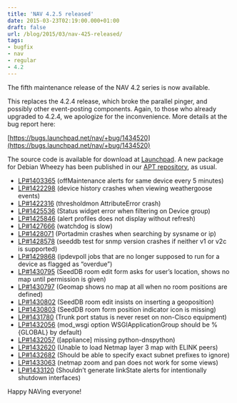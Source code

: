 ```yaml
---
title: 'NAV 4.2.5 released'
date: 2015-03-23T02:19:00.000+01:00
draft: false
url: /blog/2015/03/nav-425-released/
tags: 
- bugfix
- nav
- regular
- 4.2
---
```


The fifth maintenance release of the NAV 4.2 series is now available.

This replaces the 4.2.4 release, which broke the parallel pinger, and possibly other event-posting components. Again, to those who already upgraded to 4.2.4, we apologize for the inconvenience. More details at the bug report here:

[https://bugs.launchpad.net/nav/+bug/1434520](https://bugs.launchpad.net/nav/+bug/1434520)

The source code is available for download at [Launchpad](https://launchpad.net/nav/4.2/4.2.5). A new package for Debian Wheezy has been published in our [APT repository](https://nav.uninett.no/wiki/nav_on_debian), as usual.

*   [LP#1403365](https://bugs.launchpad.net/nav/+bug/1403365/) (offMaintenance alerts for same device every 5 minutes)
*   [LP#1422298](https://bugs.launchpad.net/nav/+bug/1422298/) (device history crashes when viewing weathergoose events)
*   [LP#1422316](https://bugs.launchpad.net/nav/+bug/1422316/) (thresholdmon AttributeError crash)
*   [LP#1425536](https://bugs.launchpad.net/nav/+bug/1425536/) (Status widget error when filtering on Device group)
*   [LP#1425846](https://bugs.launchpad.net/nav/+bug/1425846/) (alert profiles does not display without refresh)
*   [LP#1427666](https://bugs.launchpad.net/nav/+bug/1427666/) (watchdog is slow)
*   [LP#1428071](https://bugs.launchpad.net/nav/+bug/1428071/) (Portadmin crashes when searching by sysname or ip)
*   [LP#1428578](https://bugs.launchpad.net/nav/+bug/1428578/) (seeddb test for snmp version crashes if neither v1 or v2c is supported)
*   [LP#1429868](https://bugs.launchpad.net/nav/+bug/1429868/) (ipdevpoll jobs that are no longer supposed to run for a device as flagged as “overdue”)
*   [LP#1430795](https://bugs.launchpad.net/nav/+bug/1430795/) (SeedDB room edit form asks for user’s location, shows no map until permission is given)
*   [LP#1430797](https://bugs.launchpad.net/nav/+bug/1430797/) (Geomap shows no map at all when no room positions are defined)
*   [LP#1430802](https://bugs.launchpad.net/nav/+bug/1430802/) (SeedDB room edit insists on inserting a geoposition)
*   [LP#1430803](https://bugs.launchpad.net/nav/+bug/1430803/) (SeedDB room form position indicator icon is missing)
*   [LP#1431780](https://bugs.launchpad.net/nav/+bug/1431780/) (Trunk port status is never reset on non-Cisco equipment)
*   [LP#1432056](https://bugs.launchpad.net/nav/+bug/1432056/) (mod\_wsgi option WSGIApplicationGroup should be %{GLOBAL} by default)
*   [LP#1432057](https://bugs.launchpad.net/nav/+bug/1432057/) (\[appliance\] missing python-dnspython)
*   [LP#1432620](https://bugs.launchpad.net/nav/+bug/1432620/) (Unable to load Netmap layer 3 map with ELINK peers)
*   [LP#1432682](https://bugs.launchpad.net/nav/+bug/1432682/) (Should be able to specify exact subnet prefixes to ignore)
*   [LP#1433063](https://bugs.launchpad.net/nav/+bug/1433063/) (netmap zoom and pan does not work for some views)
*   [LP#1433120](https://bugs.launchpad.net/nav/+bug/1433120/) (Shouldn’t generate linkState alerts for intentionally shutdown interfaces)

Happy NAVing everyone!